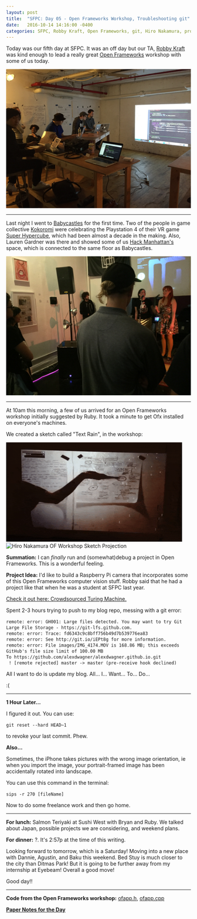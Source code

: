```yaml
---
layout: post
title:  "SFPC: Day 05 - Open Frameworks Workshop, Troubleshooting git"
date:   2016-10-14 14:16:00 -0400
categories: SFPC, Robby Kraft, Open Frameworks, git, Hiro Nakamura, project idea
---
```


Today was our fifth day at SFPC. It was an off day but our TA, [Robby Kraft](www.robbykraft.com) was kind enough to lead a really great [Open Frameworks](http://openframeworks.cc/) workshop with some of us today.

![Impromptu Open Frameworks workshop at SFPC](/images/IMG_4215.JPG)

------

Last night I went to [Babycastles](http://www.babycastles.com/) for the first time. Two of the people in game collective [Kokoromi](https://www.google.com/url?sa=t&rct=j&q=&esrc=s&source=web&cd=2&cad=rja&uact=8&ved=0ahUKEwiYgu6Jp9vPAhUGPT4KHaxLDnMQ6F4IJDAB&url=https%3A%2F%2Ftwitter.com%2FKOKOROMI%3Fref_src%3Dtwsrc%255Egoogle%257Ctwcamp%255Eserp%257Ctwgr%255Eauthor&usg=AFQjCNGFmpMOmdmV9y91YzScBoO5HzW-SQ&sig2=b1h_KTJWfsQYtWda5Db2RQ) were celebrating the Playstation 4 of their VR game [Super Hypercube](http://superhypercube.com/), which had been almost a decade in the making. Also, Lauren Gardner was there and showed some of us [Hack Manhattan's](https://www.google.com/url?sa=t&rct=j&q=&esrc=s&source=web&cd=1&cad=rja&uact=8&ved=0ahUKEwi4pezDp9vPAhXGHD4KHWMuDGwQFggdMAA&url=https%3A%2F%2Fhackmanhattan.com%2F&usg=AFQjCNE30eUdtwCuasTeucARJxU2lajsWQ&sig2=eNnGAVJAdF2CwN4eNOM3aA&bvm=bv.135974163,d.cWw) space, which is connected to the same floor as Babycastles.

![Image from Babycastles.](/images/IMG_4202.JPG)

--------

At 10am this morning, a few of us arrived for an Open Frameworks workshop initially suggested by Ruby. It took a minute to get Ofx installed on everyone's machines.

We created a sketch called "Text Rain", in the workshop:

![Robby Kraft's OF Workshop Sketch Projection Example](/images/textRain_robby.gif)
![Hiro Nakamura OF Workshop Sketch Projection](/images/textRain_hiro.gif)

**Summation:** I can *finally* run and (somewhat)debug a project in Open Frameworks. This is a wonderful feeling.

**Project Idea:** I'd like to build a Raspberry Pi camera that incorporates some of this Open Frameworks computer vision stuff. Robby said that he had a project like that when he was a student at SFPC last year.

[Check it out here: Crowdsourced Turing Machine.](https://vimeo.com/146826524)

Spent 2-3 hours trying to push to my blog repo, messing with a git error:

    remote: error: GH001: Large files detected. You may want to try Git Large File Storage - https://git-lfs.github.com.
    remote: error: Trace: fd6343c9c8bff756b49d7b539776ea83
    remote: error: See http://git.io/iEPt8g for more information.
    remote: error: File images/IMG_4174.MOV is 168.86 MB; this exceeds GitHub's file size limit of 100.00 MB
    To https://github.com/alexdwagner/alexdwagner.github.io.git
     ! [remote rejected] master -> master (pre-receive hook declined)

All I want to do is update my blog. All... I... Want... To... Do...

:(

--------

**1 Hour Later...**

I figured it out. You can use:

    git reset --hard HEAD~1

to revoke your last commit. Phew.

**Also...**

Sometimes, the iPhone takes pictures with the wrong image orientation, ie when you import the image, your portrait-framed image has been accidentally rotated into landscape.

You can use this command in the terminal:

    sips -r 270 [fileName]

Now to do some freelance work and then go home.

---

**For lunch:** Salmon Teriyaki at Sushi West with Bryan and Ruby. We talked about Japan, possible projects we are considering, and weekend plans.

**For dinner:** ?. It's 2:57p at the time of this writing.

Looking forward to tomorrow, which is a Saturday! Moving into a new place with Dannie, Agustin, and Baku this weekend. Bed Stuy is much closer to the city than Ditmas Park! But it is going to be further away from my internship at Eyebeam! Overall a good move!

Good day!!

------
**Code from the Open Frameworks workshop:** [ofapp.h](http://pastebin.com/qbXSqCuK), [ofapp.cpp](http://pastebin.com/LMz2rQHb)

**[Paper Notes for the Day](https://www.dropbox.com/s/tjhlhoe6938u7a4/IMG_4221.JPG?dl=0)**
